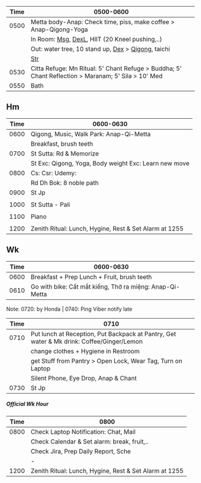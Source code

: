 |Time|  0500-0600  | 
| ---|-------------| 
|0500| Metta body-Anap: Check time, piss, make coffee > Anap-Qigong-Yoga | 
|| In Room: [Msg](https://github.com/ThanhNguyen24590/Body/blob/main/00.Exc_Msg.md), [DexL](https://github.com/ThanhNguyen24590/Body/blob/main/1.1.Exc_DexL.md), HIIT (20 Kneel pushing,..)      | 
||Out: water tree, 10 stand up, [Dex](https://github.com/ThanhNguyen24590/Body/blob/main/1.2.Exc_Dex.md) > [Qigong](https://github.com/ThanhNguyen24590/Body/blob/main/2.1.Exc_Qi_5-Animalls.md), taichi  | 
||[Str](https://github.com/ThanhNguyen24590/Body/blob/main/2.2.Str.md)|
|0530| Citta Refuge: Mn Ritual: 5' Chant Refuge > Buddha; 5' Chant Reflection > Maranam; 5' Sila > 10' Med |
|0550| Bath |

## Hm
|Time|  0600-0630  | 
| ---|-------------| 
|0600|  Qigong, Music, Walk Park: Anap-Qi-Metta  |
||  Breakfast, brush teeth | 
|0700|  St Sutta: Rd & Memorize  |
||  St Exc: Qigong, Yoga, Body weight Exc: Learn new move  |
|0800|  Cs: Csr: Udemy:   |
||  Rd Dh Bok: 8 noble path   |
|0900|  St Jp  |
||    |
|1000|  St Sutta - Pali  |
||    |
|1100|  Piano  |
||    |
|1200|  Zenith Ritual: Lunch, Hygine, Rest & Set Alarm at 1255  |

## Wk

|Time|  0600-0630  | 
| ---|-------------| 
|0600|  Breakfast + Prep Lunch + Fruit, brush teeth  |
|0610|  Go with bike: Cất mắt kiếng, Thở ra miệng: Anap-Qi-Metta  |

Note: 0720: by Honda | 0740: Ping Viber notify late

|Time|  0710  | 
| ---|-------------| 
|0710|  Put lunch at Reception, Put Backpack at Pantry, Get water & Mk drink: Coffee/Ginger/Lemon  | 
||  change clothes + Hygiene in Restroom  | 
||  get Stuff from Pantry > Open Lock, Wear Tag, Turn on Laptop  | 
|| Silent Phone, Eye Drop, Anap & Chant |
|0730|  St Jp  | 
##### Official Wk Hour
|Time|  0800  | 
| ---|-------------| 
|0800|  Check Laptop Notification: Chat, Mail  | 
||  Check Calendar & Set alarm: break, fruit,..  | 
||  Check Jira, Prep Daily Report, Sche |
|| -|
|1200|Zenith Ritual: Lunch, Hygine, Rest & Set Alarm at 1255|

